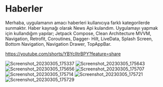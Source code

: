 # Haberler
Merhaba, uygulamanın amacı haberleri kullanıcıya farklı kategorilerde sunmaktır. Haber kaynağı olarak News Api kulandım.
Uygulamayı yapmak için kullandığım yapılar; Jetpack Compose, Clean Architecture MVVM, Navigation, Retrofit, Coroutines, Dagger- Hilt, LiveData, Splash Screen, Bottom Navigation, Navigation Drawer, TopAppBar.

https://youtube.com/shorts/YBYclItrBPY?feature=share


![Screenshot_20230305_175337](https://user-images.githubusercontent.com/112124373/222973706-893ed7d7-6aaa-4632-8297-c64a1f3b6319.png)
![Screenshot_20230305_175643](https://user-images.githubusercontent.com/112124373/222973708-090d4343-0896-488c-b067-f209d80cc87b.png)
![Screenshot_20230305_175656](https://user-images.githubusercontent.com/112124373/222973719-431ea4c2-9715-49db-a0d7-d71feb38ae1c.png)
![Screenshot_20230305_175707](https://user-images.githubusercontent.com/112124373/222973725-76b02b60-7fe3-48d3-95f3-214cb1db44aa.png)
![Screenshot_20230305_175714](https://user-images.githubusercontent.com/112124373/222973730-d38b5a20-24d4-4375-961b-0c539364b2dd.png)
![Screenshot_20230305_175721](https://user-images.githubusercontent.com/112124373/222973732-e8388caa-2071-4343-8809-d2657012bf23.png)
![Screenshot_20230305_175729](https://user-images.githubusercontent.com/112124373/222973734-0248e9b3-b9f5-41da-98b8-b76ae55f1086.png)
